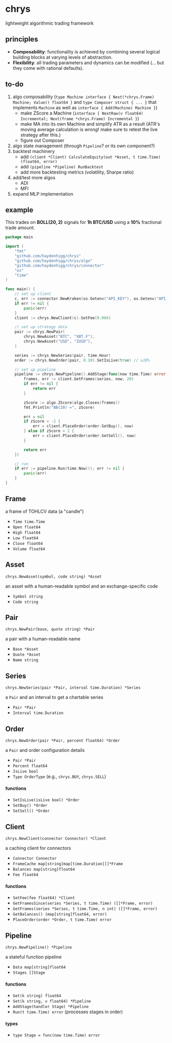 # chrys
lightweight algorithmic trading framework

## principles
* **Composability**: functionality is achieved by combining several logical building blocks at varying levels of abstraction.
* **Flexibility**: all trading parameters and dynamics can be modified (... but they come with rational defaults).

## to-do
1. algo composability (`type Machine interface { Next(*chrys.Frame) Machine; Value() float64 }` and `type Composer struct { ... }` that implements `Machine` as well as `interface { Add(Machine) Machine }`)
    - make ZScore a Machine (`interface { NextRaw(v float64) Incremental; Next(frame *chrys.Frame) Incremental }`)
    - make MA into its own Machine and simplify ATR as a result (ATR's moving average calculation is *wrong*! make sure to retest the live strategy after this.)
    - figure out Composer
2. algo state management (through `Pipeline`? or its own component?)
3. backtest machinery
    - add `(client *Client) CalculateEquity(out *Asset, t time.Time) (float64, error)`
    - add `(pipeline *Pipeline) RunBacktest`
    - add more backtesting metrics (volatility, Sharpe ratio)
4. add/test more algos
    - ADI
    - MFI
5. expand MLP implementation

## example
This trades on **BOLL(20, 2)** signals for **1h BTC/USD** using a **10%** fractional trade amount.

```go
package main

import (
	"fmt"
	"github.com/haydenhigg/chrys"
	"github.com/haydenhigg/chrys/algo"
	"github.com/haydenhigg/chrys/connector"
	"os"
	"time"
)

func main() {
	// set up client
	c, err := connector.NewKraken(os.Getenv("API_KEY"), os.Getenv("API_SECRET"))
	if err != nil {
		panic(err)
	}
	client := chrys.NewClient(c).SetFee(0.004)

	// set up strategy data
	pair := chrys.NewPair(
		chrys.NewAsset("BTC", "XBT.F"),
		chrys.NewAsset("USD", "ZUSD"),
	)

	series := chrys.NewSeries(pair, time.Hour)
	order := chrys.NewOrder(pair, 0.10).SetIsLive(true) // ±10%

	// set up pipeline
	pipeline := chrys.NewPipeline().AddStage(func(now time.Time) error {
		frames, err := client.GetFrames(series, now, 20)
		if err != nil {
			return err
		}

		zScore := algo.ZScore(algo.Closes(frames))
		fmt.Println("BB(20) =", zScore)

		err = nil
		if zScore < -2 {
			err = client.PlaceOrder(order.SetBuy(), now)
		} else if zScore > 2 {
			err = client.PlaceOrder(order.SetSell(), now)
		}

		return err
	})

	// run
	if err := pipeline.Run(time.Now()); err != nil {
		panic(err)
	}
}
```

## Frame
a frame of TOHLCV data (a "candle")
- `Time time.Time`
- `Open float64`
- `High float64`
- `Low float64`
- `Close float64`
- `Volume float64`

## Asset
`chrys.NewAsset(symbol, code string) *Asset`

an asset with a human-readable symbol and an exchange-specific code
- `Symbol string`
- `Code string`

## Pair
`chrys.NewPair(base, quote string) *Pair`

a pair with a human-readable name
- `Base *Asset`
- `Quote *Asset`
- `Name string`

## Series
`chrys.NewSeries(pair *Pair, interval time.Duration) *Series`

a `Pair` and an interval to get a chartable series
- `Pair *Pair`
- `Interval time.Duration`

## Order
`chrys.NewOrder(pair *Pair, percent float64) *Order`

a `Pair` and order configuration details
- `Pair *Pair`
- `Percent float64`
- `IsLive bool`
- `Type OrderType` (e.g., `chrys.BUY`, `chrys.SELL`)

#### functions
- `SetIsLive(isLive bool) *Order`
- `SetBuy() *Order`
- `SetSell() *Order`

## Client
`chrys.NewClient(connector Connector) *Client`

a caching client for connectors
- `Connector Connector`
- `FrameCache map[string]map[time.Duration][]*Frame`
- `Balances map[string]float64`
- `Fee float64`

#### functions
- `SetFee(fee float64) *Client`
- `GetFramesSince(series *Series, t time.Time) ([]*Frame, error)`
- `GetFrames(series *Series, t time.Time, n int) ([]*Frame, error)`
- `GetBalances() (map[string]float64, error)`
- `PlaceOrder(order *Order, t time.Time) error`

## Pipeline
`chrys.NewPipeline() *Pipeline`

a stateful function pipeline
- `Data map[string]float64`
- `Stages []Stage`

#### functions
- `Get(k string) float64`
- `Set(k string, v float64) *Pipeline`
- `AddStage(handler Stage) *Pipeline`
- `Run(t time.Time) error` (processes stages in order)

#### types
- `type Stage = func(now time.Time) error`
